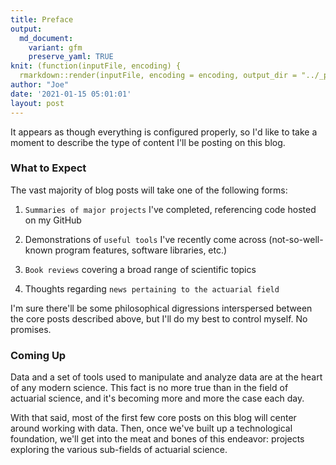 ```yaml
---
title: Preface
output:
  md_document:
    variant: gfm
    preserve_yaml: TRUE
knit: (function(inputFile, encoding) {
  rmarkdown::render(inputFile, encoding = encoding, output_dir = "../_posts") })
author: "Joe"
date: '2021-01-15 05:01:01'
layout: post
---
```


It appears as though everything is configured properly, so I'd like to take a moment to describe the type of content I'll be posting on this blog.

### What to Expect

The vast majority of blog posts will take one of the following forms:

1. `Summaries of major projects` I've completed, referencing code hosted on my GitHub

2. Demonstrations of `useful tools` I've recently come across (not-so-well-known program features, software libraries, etc.)

3. `Book reviews` covering a broad range of scientific topics  

4. Thoughts regarding `news pertaining to the actuarial field`

I'm sure there'll be some philosophical digressions interspersed between the core posts described above, but I'll do my best to control myself. No promises.

### Coming Up

Data and a set of tools used to manipulate and analyze data are at the heart of any modern science. This fact is no more true than in the field of actuarial science, and it's becoming more and more the case each day.

With that said, most of the first few core posts on this blog will center around working with data. Then, once we've built up a technological foundation, we'll get into the meat and bones of this endeavor: projects exploring the various sub-fields of actuarial science.
